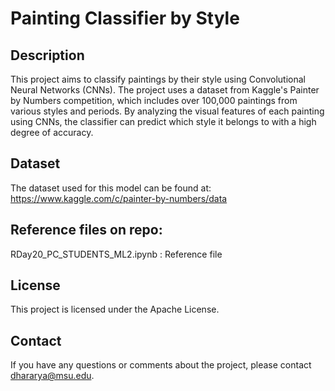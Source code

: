 # Painting Classifier by Style

## Description
This project aims to classify paintings by their style using Convolutional Neural Networks (CNNs). The project uses a dataset from Kaggle's Painter by Numbers competition, which includes over 100,000 paintings from various styles and periods. By analyzing the visual features of each painting using CNNs, the classifier can predict which style it belongs to with a high degree of accuracy.


## Dataset
The dataset used for this model can be found at: https://www.kaggle.com/c/painter-by-numbers/data







## Reference files on repo:
RDay20_PC_STUDENTS_ML2.ipynb :
Reference file

## License
This project is licensed under the Apache License.

## Contact
If you have any questions or comments about the project, please contact dhararya@msu.edu.
